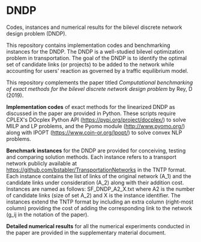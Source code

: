 # DNDP
Codes, instances and numerical results for the bilevel discrete network design problem (DNDP).

This repository contains implementation codes and benchmarking instances for the DNDP. The DNDP is a well-studied bilevel optimization problem in transportation. The goal of the DNDP is to identify the optimal set of candidate links (or projects) to be added to the network while accounting for users' reaction as governed by a traffic equilibrium model.

This repository complements the paper titled _Computational benchmarking of exact methods for the bilevel discrete network design problem_ by Rey, D (2019). 

__Implementation codes__ of exact methods for the linearized DNDP as discussed in the paper are provided in Python. These scripts require CPLEX's DOcplex Python API (https://pypi.org/project/docplex/) to solve MILP and LP problems, and the Pyomo module (http://www.pyomo.org/) along with IPOPT (https://www.coin-or.org/Ipopt/) to solve convex NLP problems. 

__Benchmark instances__ for the DNDP are provided for conceiving, testing and comparing solution methods. Each instance refers to a transport network publicly available at https://github.com/bstabler/TransportationNetworks in the TNTP format. Each instance contains the list of links of the original network (A_1) and the candidate links under consideration (A_2) along with their addition cost. Instances are named as follows: SF_DNDP_A2_X.txt where A2 is the number of candidate links (size of set A_2) and X is the instance identifier. The instances extend the TNTP format by including an extra column (right-most column) providing the cost of adding the corresponding link to the network (g_ij in the notation of the paper). 

__Detailed numerical results__ for all the numerical experiments conducted in the paper are provided in the supplementary material document. 
